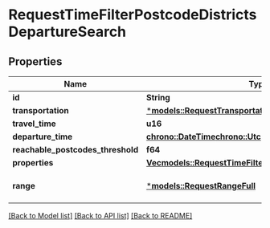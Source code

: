 # RequestTimeFilterPostcodeDistrictsDepartureSearch

## Properties
Name | Type | Description | Notes
------------ | ------------- | ------------- | -------------
**id** | **String** |  | 
**transportation** | [***models::RequestTransportation**](RequestTransportation.md) |  | 
**travel_time** | **u16** |  | 
**departure_time** | [**chrono::DateTime<chrono::Utc>**](DateTime.md) |  | 
**reachable_postcodes_threshold** | **f64** |  | 
**properties** | [**Vec<models::RequestTimeFilterPostcodeDistrictsProperty>**](RequestTimeFilterPostcodeDistrictsProperty.md) |  | 
**range** | [***models::RequestRangeFull**](RequestRangeFull.md) |  | [optional] [default to None]

[[Back to Model list]](../README.md#documentation-for-models) [[Back to API list]](../README.md#documentation-for-api-endpoints) [[Back to README]](../README.md)



